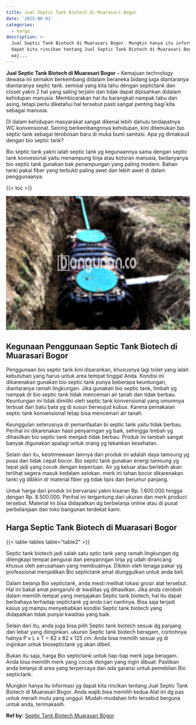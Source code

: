 ```yaml
---
title: Jual Septic Tank Biotech di Muarasari Bogor
date: '2025-06-01'
categories:
  - harga
description: >-
  Jual Septic Tank Biotech di Muarasari Bogor. Mungkin hanya itu informasi yg
  dapat kita rincikan tentang Jual Septic Tank Biotech di Muarasari Bogor. Anda
  waj...
---
```


**Jual Septic Tank Biotech di Muarasari Bogor** – Kemajuan technology dewasa ini semakin berkembang didalam beraneka bidang juga diantaranya diantaranya septic tank. semisal yang kita tahu dengan septictank dan closet yakni 2 hal yang saling terjalin dan tidak dapat dipisahkan didalam kehidupan manusia. Membicarakan hal itu barangkali nampak tabu dan asing, tetapi perlu diketahui hal tersebut pasti sangat penting bagi kita sebagai manusia.

Di dalam kehidupan masyarakat sangat dikenal lebih dahulu terdapatnya WC konvensional. Seiring berkembangnnya kehidupan, kini ditemukan bio septic tank sebagai terobosan baru di muka bumi sanitasi. Apa yg dimaksud dengan bio septic tank?

Bio septic tank yakni ialah septic tank yg kegunaannya sama dengan septic tank konvesional yaitu menampung tinja atau kotoran manusia, bedanyanya bio septic tank gunakan bak penampungan yang paling modern. Bahan tanki pakai fiber yang terbukti paling awet dan lebih awet di dalam penggunaanya.

{{< toc >}}

![Jual Septic Tank Biotech di Muarasari Bogor](/images/jual-bio-septictank-49.png)

## Kegunaan Penggunaan Septic Tank Biotech di Muarasari Bogor

Penggunaan bio septic tank kini disarankan, khususnya lagi toilet yang ialah kebutuhan yang harus untuk area tempat tinggal Anda. Kondisi ini dikarenakan gunakan bio septic tank punya beberapa keuntungan, diantaranya ramah lingkungan. Jika gunakan bio septic tank, limbah yg nampak dr bio septic tank tidak mencemari air tanah dan tidak berbau. Keuntungan ini tidak dimiliki oleh septic tank konvensional yang umumnya terbuat dari batu bata yg di susun berwujud kubus. Karena pemakaian septic tank konvensional tetap bisa mencemari air tanah.

Keunggulan seterusnya dr pemanfaatan bi septic tank yaitu tidak berbau. Perihal ini dikarenakan hasil penyaringan yg baik, sehingga limbah yg dihasilkan bio septic tank menjadi tidak berbau. Produk ini tambah sangat banyak digunakan apalagi untuk orang yg tekankan kesehatan.

Selain dari itu, keistimewaan lainnya dari produk ini adalah daya tamoung yg poas dan tidak cepat bocor. Bio septic tank gunakan energi tamoung yg tepat jadi yang cocok dengan keperluan. Air yg keluar atau berlebih akan terlihat segera masuk kedalam selokan. merk ini tahan bocor dikarenakan tanki yg dibikin dr material fiber yg tidak tipis dan berumur panjang.

Untuk harga dari produk ini bervariasi yakni kisaran Rp. 1.600.000 hingga dengan Rp. 8.500.000. Perihal ini tergantung dari ukuran dan merk product tersebut. Material ini bisa didapatkan dg berbelanja online atau di pusat perbelanjaan dan toko bangunan terdekat kami.

## Harga Septic Tank Biotech di Muarasari Bogor

{{< table-tables table="table2" >}}

Septic tank biotech jadi salah satu sptic tank yang ramah lingkungan dg dilengkapi tempat pengurai dan penyaringan tinja yg udah dirancang khusus oleh perusahaan yang membuatnya. Dibikin oleh tenaga pakar yg professional menjadikan Bio septictank amat diunggulkan untuk anda beli.

Dalam belanja Bio septictank, anda mesti melihat lokasi grosir alat tersebut. Hal ini bakal amat pengaruhi dr kwalitas yg dihasilkan. Jika anda ceroboh dalam memilih tempat yang menjajakan Septic tank biotech, hal itu dapat berbahaya terhadap septictank yg anda cari nantinya. Bisa saja terjadi kasus yg mampu menyebabkan kondisi Septic tank biotech yang didapatkan tidak punyai kwalitas yang baik.

Selain dari itu, anda juga bisa pilih Septic tank biotech sesuai dg panjang dan lebar yang diinginkan. ukuran Septic tank biotech beragam, contohnya halnya P x L x T = 82 x 82 x 125 cm. Anda bisa memilih sesuai yg di inginkan untuk bioseptictank yg akan dibeli.

Bukan itu saja, harga Bio septictank untuk tiap-tiap merk juga beragam. Anda bisa memilih merk yang cocok dengan yang ingin dibuat. Pastikan anda belanja di area yang terpercaya dan ada garansi untuk pemeblian Bio septictank.

Mungkin hanya itu informasi yg dapat kita rincikan tentang Jual Septic Tank Biotech di Muarasari Bogor. Anda wajib bisa memilih kedua Alat ini dg pas untuk meraih mutu yang unggul. Mudah-mudahan Info tersebut berguna untuk anda, terimakasih.

**Ref by:** [Septic Tank Biotech Muarasari Bogor](https://id.wikipedia.org/wiki/Septic)
